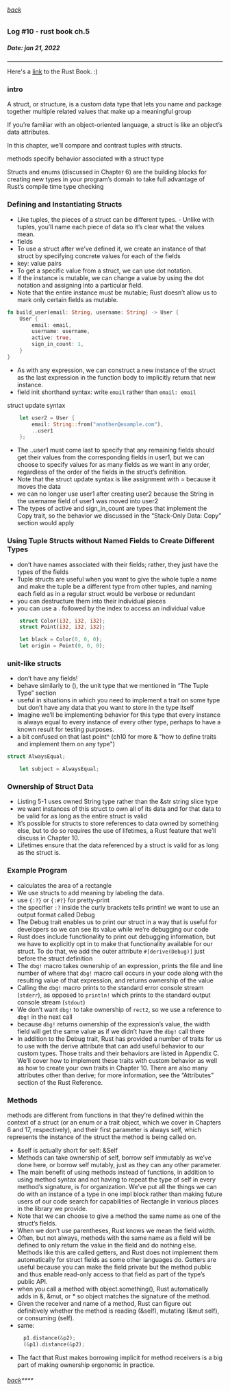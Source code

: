 ###### [back](./../README.md)

### Log #10 - rust book ch.5
##### Date: jan 21, 2022
-----------
Here's a [link](https://doc.rust-lang.org/book/) to the Rust Book. :)

### intro 

A struct, or structure, is a custom data type that lets you name and package together multiple related values that make up a meaningful group

If you’re familiar with an object-oriented language, a struct is like an object’s data attributes. 

In this chapter, we’ll compare and contrast tuples with structs.

methods specify behavior associated with a struct type

Structs and enums (discussed in Chapter 6) are the building blocks for creating new types in your program’s domain to take full advantage of Rust’s compile time type checking

### Defining and Instantiating Structs

- Like tuples, the pieces of a struct can be different types. - Unlike with tuples, you’ll name each piece of data so it’s clear what the values mean.
- fields
- To use a struct after we’ve defined it, we create an instance of that struct by specifying concrete values for each of the fields
- key: value pairs
- To get a specific value from a struct, we can use dot notation.
- If the instance is mutable, we can change a value by using the dot notation and assigning into a particular field.
- Note that the entire instance must be mutable; Rust doesn’t allow us to mark only certain fields as mutable. 

```rs
fn build_user(email: String, username: String) -> User {
    User {
        email: email,
        username: username,
        active: true,
        sign_in_count: 1,
    }
}
```

- As with any expression, we can construct a new instance of the struct as the last expression in the function body to implicitly return that new instance.
-  field init shorthand syntax:  write `email` rather than `email: email`


struct update syntax

```rs
    let user2 = User {
        email: String::from("another@example.com"),
        ..user1
    };
```
-  The ..user1 must come last to specify that any remaining fields should get their values from the corresponding fields in user1, but we can choose to specify values for as many fields as we want in any order, regardless of the order of the fields in the struct’s definition.
-  Note that the struct update syntax is like assignment with = because it moves the data
-  we can no longer use user1 after creating user2 because the String in the username field of user1 was moved into user2
-   The types of active and sign_in_count are types that implement the Copy trait, so the behavior we discussed in the “Stack-Only Data: Copy” section would apply

### Using Tuple Structs without Named Fields to Create Different Types

- don’t have names associated with their fields; rather, they just have the types of the fields
- Tuple structs are useful when you want to give the whole tuple a name and make the tuple be a different type from other tuples, and naming each field as in a regular struct would be verbose or redundant
- you can destructure them into their individual pieces
- you can use a . followed by the index to access an individual value

```rs
    struct Color(i32, i32, i32);
    struct Point(i32, i32, i32);

    let black = Color(0, 0, 0);
    let origin = Point(0, 0, 0);
```

### unit-like structs

- don’t have any fields! 
- behave similarly to (), the unit type that we mentioned in “The Tuple Type” section
- useful in situations in which you need to implement a trait on some type but don’t have any data that you want to store in the type itself
- Imagine we’ll be implementing behavior for this type that every instance is always equal to every instance of every other type, perhaps to have a known result for testing purposes. 
- a bit confused on that last point^ (ch10 for more & "how to define traits and implement them on any type")

```rs
struct AlwaysEqual;

    let subject = AlwaysEqual;
```

### Ownership of Struct Data

- Listing 5-1 uses owned String type rather than the &str string slice type
- we want instances of this struct to own all of its data and for that data to be valid for as long as the entire struct is valid
- It’s possible for structs to store references to data owned by something else, but to do so requires the use of lifetimes, a Rust feature that we’ll discuss in Chapter 10. 
- Lifetimes ensure that the data referenced by a struct is valid for as long as the struct is. 


### Example Program 

- calculates the area of a rectangle
- We use structs to add meaning by labeling the data.
- use `{:?}` or `{:#?}` for pretty-print
- the specifier `:?` inside the curly brackets tells println! we want to use an output format called Debug
- The Debug trait enables us to print our struct in a way that is useful for developers so we can see its value while we’re debugging our code
- Rust does include functionality to print out debugging information, but we have to explicitly opt in to make that functionality available for our struct. To do that, we add the outer attribute `#[derive(Debug)]` just before the struct definition
- The `dbg!` macro takes ownership of an expression, prints the file and line number of where that `dbg!` macro call occurs in your code along with the resulting value of that expression, and returns ownership of the value
- Calling the `dbg!` macro prints to the standard error console stream (`stderr`), as opposed to `println!` which prints to the standard output console stream (`stdout`)
- We don’t want `dbg!` to take ownership of `rect2`, so we use a reference to `dbg!` in the next call
- because `dbg!` returns ownership of the expression’s value, the width field will get the same value as if we didn’t have the `dbg!` call there
- In addition to the Debug trait, Rust has provided a number of traits for us to use with the derive attribute that can add useful behavior to our custom types. Those traits and their behaviors are listed in Appendix C. We’ll cover how to implement these traits with custom behavior as well as how to create your own traits in Chapter 10. There are also many attributes other than derive; for more information, see the “Attributes” section of the Rust Reference.

### Methods

methods are different from functions in that they’re defined within the context of a struct (or an enum or a trait object, which we cover in Chapters 6 and 17, respectively), and their first parameter is always self, which represents the instance of the struct the method is being called on.

- &self is actually short for self: &Self
- Methods can take ownership of self, borrow self immutably as we’ve done here, or borrow self mutably, just as they can any other parameter.
- The main benefit of using methods instead of functions, in addition to using method syntax and not having to repeat the type of self in every method’s signature, is for organization. We’ve put all the things we can do with an instance of a type in one impl block rather than making future users of our code search for capabilities of Rectangle in various places in the library we provide.
- Note that we can choose to give a method the same name as one of the struct’s fields.
- When we don’t use parentheses, Rust knows we mean the field width.
- Often, but not always, methods with the same name as a field will be defined to only return the value in the field and do nothing else. Methods like this are called getters, and Rust does not implement them automatically for struct fields as some other languages do. Getters are useful because you can make the field private but the method public and thus enable read-only access to that field as part of the type’s public API. 
- when you call a method with object.something(), Rust automatically adds in &, &mut, or * so object matches the signature of the method.
- Given the receiver and name of a method, Rust can figure out definitively whether the method is reading (&self), mutating (&mut self), or consuming (self).
- same: 
  ```rs
    p1.distance(&p2);
    (&p1).distance(&p2);
  ```
- The fact that Rust makes borrowing implicit for method receivers is a big part of making ownership ergonomic in practice.
###### [back](./../README.md)****